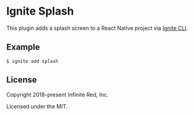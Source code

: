 # Ignite Splash

This plugin adds a splash screen to a React Native project via [Ignite CLI](https://github.com/infinitered/ignite).

## Example

```
$ ignite add splash
```

## License

Copyright 2018-present Infinite Red, Inc.

Licensed under the MIT.
